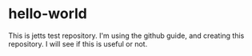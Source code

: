 # hello-world
This is jetts test repository.  I'm using the github guide, and creating this repository.
I will see if this is useful or not.

